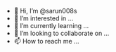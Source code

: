 - 👋 Hi, I’m @sarun008s
- 👀 I’m interested in ...
- 🌱 I’m currently learning ...
- 💞️ I’m looking to collaborate on ...
- 📫 How to reach me ...

<!---
sarun008s/sarun008s is a ✨ special ✨ repository because its `README.md` (this file) appears on your GitHub profile.
You can click the Preview link to take a look at your changes.
--->
